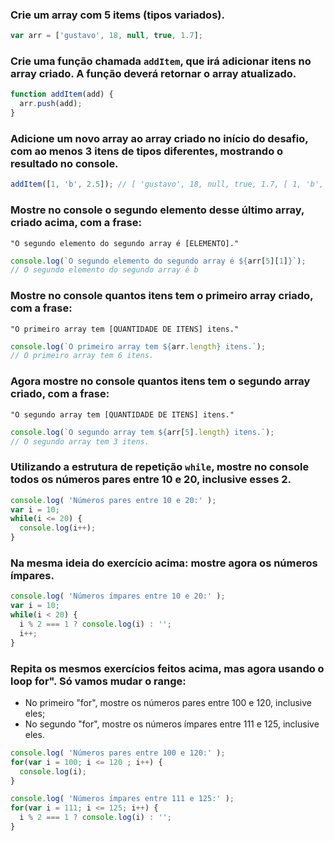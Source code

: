 ### Crie um array com 5 items (tipos variados).
```js
var arr = ['gustavo', 18, null, true, 1.7];
```

### Crie uma função chamada `addItem`, que irá adicionar itens no array criado. A função deverá retornar o array atualizado.
```js
function addItem(add) {
  arr.push(add);
}
```

### Adicione um novo array ao array criado no início do desafio, com ao menos 3 itens de tipos diferentes, mostrando o resultado no console.
```js
addItem([1, 'b', 2.5]); // [ 'gustavo', 18, null, true, 1.7, [ 1, 'b', 2.5 ] ]
```

### Mostre no console o segundo elemento desse último array, criado acima, com a frase:
`"O segundo elemento do segundo array é [ELEMENTO]."`
```js
console.log(`O segundo elemento do segundo array é ${arr[5][1]}`);
// O segundo elemento do segundo array é b
```

### Mostre no console quantos itens tem o primeiro array criado, com a frase:
`"O primeiro array tem [QUANTIDADE DE ITENS] itens."`
```js
console.log(`O primeiro array tem ${arr.length} itens.`);
// O primeiro array tem 6 itens.
```

### Agora mostre no console quantos itens tem o segundo array criado, com a frase:
`"O segundo array tem [QUANTIDADE DE ITENS] itens."`
```js
console.log(`O segundo array tem ${arr[5].length} itens.`);
// O segundo array tem 3 itens.
```

### Utilizando a estrutura de repetição `while`, mostre no console todos os números pares entre 10 e 20, inclusive esses 2.
```js
console.log( 'Números pares entre 10 e 20:' );
var i = 10;
while(i <= 20) {
  console.log(i++);
}
```

### Na mesma ideia do exercício acima: mostre agora os números ímpares.
```js
console.log( 'Números ímpares entre 10 e 20:' );
var i = 10;
while(i < 20) {
  i % 2 === 1 ? console.log(i) : '';
  i++;
}
```

### Repita os mesmos exercícios feitos acima, mas agora usando o loop for". Só vamos mudar o range:
- No primeiro "for", mostre os números pares entre 100 e 120, inclusive eles;
- No segundo "for", mostre os números ímpares entre 111 e 125, inclusive eles.
```js
console.log( 'Números pares entre 100 e 120:' );
for(var i = 100; i <= 120 ; i++) {
  console.log(i);
}
```

```js
console.log( 'Números ímpares entre 111 e 125:' );
for(var i = 111; i <= 125; i++) {
  i % 2 === 1 ? console.log(i) : '';
}
```